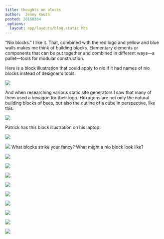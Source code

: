 ```yaml
---
title: thoughts on blocks
author:  Jenny Knuth
posted: 20160304
_options:
  layout: app/layouts/blog.static.hbs
---
```


“Nio blocks.” I like it. That, combined with the red logo and yellow and blue walls makes me think of building blocks. Elementary elements or components that can be put together and combined in different ways—a pallet—tools for modular construction.

Here is a block illustration that could apply to nio if it had names of nio blocks instead of designer's tools:

![](/images/blocks/blocks.PNG)

And when researching various static site generators I saw that many of them used a hexagon for their logo. Hexagons are not only the natural building blocks of bees, but also the outline of a cube in perspective, like this:

![](/images/blocks/hex_cube.gif)

Patrick has this block illustration on his laptop:

![](/images/blocks/PLlaptop.JPG)

![](/images/blocks/surprise_face.jpeg) What blocks strike your fancy? What might a nio block look like?


![](/images/blocks/lego_blocks.jpeg)

![](/images/blocks/art_blocks.jpeg)

![](/images/blocks/block_head.jpg)

![](/images/blocks/dog_block.jpeg)

![](/images/blocks/minecraft_blocks.jpeg)

![](/images/blocks/color_blocks.jpeg)

![](/images/blocks/city_blocks.jpeg)

![](/images/blocks/tree_blocks.jpeg)

![](/images/blocks/wire_blocks.jpg)
